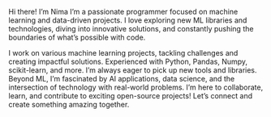 Hi there! 
I’m Nima
I’m a passionate programmer focused on machine learning and data-driven projects. I love exploring new ML libraries and technologies, diving into innovative solutions, and constantly pushing the boundaries of what’s possible with code.

I work on various machine learning projects, tackling challenges and creating impactful solutions.
Experienced with Python, Pandas, Numpy, scikit-learn, and more. I’m always eager to pick up new tools and libraries.
Beyond ML, I’m fascinated by AI applications, data science, and the intersection of technology with real-world problems.
I’m here to collaborate, learn, and contribute to exciting open-source projects! Let’s connect and create something amazing together.
